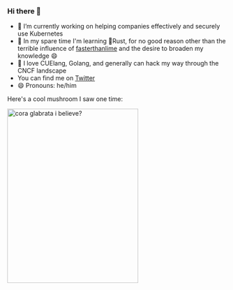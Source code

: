 ### Hi there 👋

- 🔭 I’m currently working on helping companies effectively and securely use Kubernetes
- 🌱 In my spare time I'm learning 🦀Rust, for no good reason other than the terrible influence of [fasterthanlime](https://github.com/fasterthanlime) and the desire to broaden my knowledge 😄
- 💬 I love CUElang, Golang, and generally can hack my way through the CNCF landscape
- You can find me on [Twitter](https://twitter.com/mossity)
- 😄 Pronouns: he/him

Here's a cool mushroom I saw one time:

<img src="https://github.com/benmoss/benmoss/assets/239754/434f84cd-0e9d-4f45-b5ea-7b1a976ba081" alt="cora glabrata i believe?" width="300" height="400"/>
